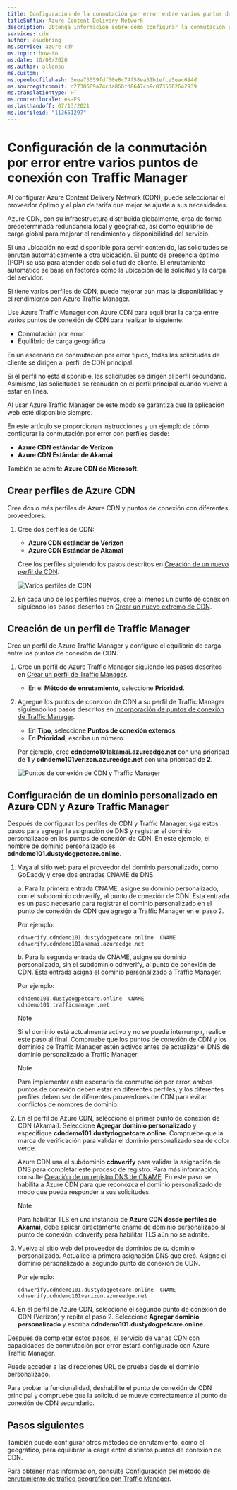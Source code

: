 ```yaml
---
title: Configuración de la conmutación por error entre varios puntos de conexión con Traffic Manager
titleSuffix: Azure Content Delivery Network
description: Obtenga información sobre cómo configurar la conmutación por error en varios puntos de conexión de Azure Content Delivery Network mediante Azure Traffic Manager.
services: cdn
author: asudbring
ms.service: azure-cdn
ms.topic: how-to
ms.date: 10/08/2020
ms.author: allensu
ms.custom: ''
ms.openlocfilehash: 3eea73559fdf00e8c74f58ea51b1efce5eac694d
ms.sourcegitcommit: d2738669a74cda866fd8647cb9c0735602642939
ms.translationtype: HT
ms.contentlocale: es-ES
ms.lasthandoff: 07/13/2021
ms.locfileid: "113651297"
---
```

# <a name="failover-across-multiple-endpoints-with-azure-traffic-manager"></a>Configuración de la conmutación por error entre varios puntos de conexión con Traffic Manager

Al configurar Azure Content Delivery Network (CDN), puede seleccionar el proveedor óptimo y el plan de tarifa que mejor se ajuste a sus necesidades. 

Azure CDN, con su infraestructura distribuida globalmente, crea de forma predeterminada redundancia local y geográfica, así como equilibrio de carga global para mejorar el rendimiento y disponibilidad del servicio. 

Si una ubicación no está disponible para servir contenido, las solicitudes se enrutan automáticamente a otra ubicación. El punto de presencia óptimo (POP) se usa para atender cada solicitud de cliente. El enrutamiento automático se basa en factores como la ubicación de la solicitud y la carga del servidor.
 
Si tiene varios perfiles de CDN, puede mejorar aún más la disponibilidad y el rendimiento con Azure Traffic Manager. 

Use Azure Traffic Manager con Azure CDN para equilibrar la carga entre varios puntos de conexión de CDN para realizar lo siguiente:
 
* Conmutación por error
* Equilibrio de carga geográfica 

En un escenario de conmutación por error típico, todas las solicitudes de cliente se dirigen al perfil de CDN principal. 

Si el perfil no está disponible, las solicitudes se dirigen al perfil secundario.  Asimismo, las solicitudes se reanudan en el perfil principal cuando vuelve a estar en línea.

Al usar Azure Traffic Manager de este modo se garantiza que la aplicación web esté disponible siempre. 

En este artículo se proporcionan instrucciones y un ejemplo de cómo configurar la conmutación por error con perfiles desde: 

* **Azure CDN estándar de Verizon**
* **Azure CDN Estándar de Akamai**

También se admite **Azure CDN de Microsoft**.

## <a name="create-azure-cdn-profiles"></a>Crear perfiles de Azure CDN
Cree dos o más perfiles de Azure CDN y puntos de conexión con diferentes proveedores.

1. Cree dos perfiles de CDN:
    * **Azure CDN estándar de Verizon**
    * **Azure CDN Estándar de Akamai** 

    Cree los perfiles siguiendo los pasos descritos en [Creación de un nuevo perfil de CDN](cdn-create-new-endpoint.md#create-a-new-cdn-profile).
 
   ![Varios perfiles de CDN](./media/cdn-traffic-manager/cdn-multiple-profiles.png)

2. En cada uno de los perfiles nuevos, cree al menos un punto de conexión siguiendo los pasos descritos en [Crear un nuevo extremo de CDN](cdn-create-new-endpoint.md#create-a-new-cdn-endpoint).

## <a name="create-traffic-manager-profile"></a>Creación de un perfil de Traffic Manager
Cree un perfil de Azure Traffic Manager y configure el equilibrio de carga entre los puntos de conexión de CDN. 

1. Cree un perfil de Azure Traffic Manager siguiendo los pasos descritos en [Crear un perfil de Traffic Manager](../traffic-manager/quickstart-create-traffic-manager-profile.md). 

    * En el **Método de enrutamiento**, seleccione **Prioridad**.

2. Agregue los puntos de conexión de CDN a su perfil de Traffic Manager siguiendo los pasos descritos en [Incorporación de puntos de conexión de Traffic Manager](../traffic-manager/quickstart-create-traffic-manager-profile.md#add-traffic-manager-endpoints).

    * En **Tipo**, seleccione **Puntos de conexión externos**.
    * En **Prioridad**, escriba un número.

    Por ejemplo, cree **cdndemo101akamai.azureedge.net** con una prioridad de **1** y **cdndemo101verizon.azureedge.net** con una prioridad de **2**.

   ![Puntos de conexión de CDN y Traffic Manager](./media/cdn-traffic-manager/cdn-traffic-manager-endpoints.png)


## <a name="configure-custom-domain-on-azure-cdn-and-azure-traffic-manager"></a>Configuración de un dominio personalizado en Azure CDN y Azure Traffic Manager
Después de configurar los perfiles de CDN y Traffic Manager, siga estos pasos para agregar la asignación de DNS y registrar el dominio personalizado en los puntos de conexión de CDN. En este ejemplo, el nombre de dominio personalizado es **cdndemo101.dustydogpetcare.online**.

1. Vaya al sitio web para el proveedor del dominio personalizado, como GoDaddy y cree dos entradas CNAME de DNS. 

    a. Para la primera entrada CNAME, asigne su dominio personalizado, con el subdominio cdnverify, al punto de conexión de CDN. Esta entrada es un paso necesario para registrar el dominio personalizado en el punto de conexión de CDN que agregó a Traffic Manager en el paso 2.

      Por ejemplo: 

      `cdnverify.cdndemo101.dustydogpetcare.online  CNAME  cdnverify.cdndemo101akamai.azureedge.net`  

    b. Para la segunda entrada de CNAME, asigne su dominio personalizado, sin el subdominio cdnverify, al punto de conexión de CDN. Esta entrada asigna el dominio personalizado a Traffic Manager. 

      Por ejemplo: 
      
      `cdndemo101.dustydogpetcare.online  CNAME  cdndemo101.trafficmanager.net`   

    > [!NOTE]
    > Si el dominio está actualmente activo y no se puede interrumpir, realice este paso al final. Compruebe que los puntos de conexión de CDN y los dominios de Traffic Manager estén activos antes de actualizar el DNS de dominio personalizado a Traffic Manager.
    >
   
    > [!NOTE]
    > Para implementar este escenario de conmutación por error, ambos puntos de conexión deben estar en diferentes perfiles, y los diferentes perfiles deben ser de diferentes proveedores de CDN para evitar conflictos de nombres de dominio.
    > 

2.  En el perfil de Azure CDN, seleccione el primer punto de conexión de CDN (Akamai). Seleccione **Agregar dominio personalizado** y especifique **cdndemo101.dustydogpetcare.online**. Compruebe que la marca de verificación para validar el dominio personalizado sea de color verde. 

    Azure CDN usa el subdominio **cdnverify** para validar la asignación de DNS para completar este proceso de registro. Para más información, consulte [Creación de un registro DNS de CNAME](cdn-map-content-to-custom-domain.md#create-a-cname-dns-record). En este paso se habilita a Azure CDN para que reconozca el dominio personalizado de modo que pueda responder a sus solicitudes.
    
    > [!NOTE]
    > Para habilitar TLS en una instancia de **Azure CDN desde perfiles de Akamai**, debe aplicar directamente cname de dominio personalizado al punto de conexión. cdnverify para habilitar TLS aún no se admite. 
    >

3.  Vuelva al sitio web del proveedor de dominios de su dominio personalizado. Actualice la primera asignación DNS que creó. Asigne el dominio personalizado al segundo punto de conexión de CDN.
                             
    Por ejemplo: 

    `cdnverify.cdndemo101.dustydogpetcare.online  CNAME  cdnverify.cdndemo101verizon.azureedge.net`  

4. En el perfil de Azure CDN, seleccione el segundo punto de conexión de CDN (Verizon) y repita el paso 2. Seleccione **Agregar dominio personalizado** y escriba **cdndemo101.dustydogpetcare.online**.
 
Después de completar estos pasos, el servicio de varias CDN con capacidades de conmutación por error estará configurado con Azure Traffic Manager. 

Puede acceder a las direcciones URL de prueba desde el dominio personalizado. 

Para probar la funcionalidad, deshabilite el punto de conexión de CDN principal y compruebe que la solicitud se mueve correctamente al punto de conexión de CDN secundario. 

## <a name="next-steps"></a>Pasos siguientes
También puede configurar otros métodos de enrutamiento, como el geográfico, para equilibrar la carga entre distintos puntos de conexión de CDN. 

Para obtener más información, consulte [Configuración del método de enrutamiento de tráfico geográfico con Traffic Manager](../traffic-manager/traffic-manager-configure-geographic-routing-method.md).
